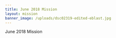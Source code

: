 ```yaml
---
title: June 2018 Mission
layout: mission
banner_image: /uploads/dsc02319-edited-eblast.jpg
---
```


June 2018 Mission
